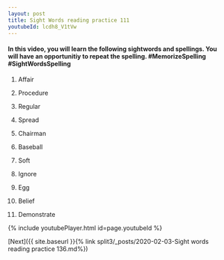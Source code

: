 ```yaml
---
layout: post
title: Sight Words reading practice 111
youtubeId: lcdh8_V1tVw
---
```

 
<h4> In this video, you will learn the following sightwords and spellings. You will have an opportunitiy to repeat the spelling. #MemorizeSpelling #SightWordsSpelling</h4>

1) Affair

2) Procedure

3) Regular

4) Spread

5) Chairman

6) Baseball

7) Soft

8) Ignore

9) Egg

10) Belief

11) Demonstrate









 
{% include youtubePlayer.html id=page.youtubeId %}
 
 

[Next]({{ site.baseurl }}{% link  split3/_posts/2020-02-03-Sight words reading practice 136.md%})
 
